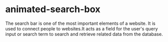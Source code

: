 # animated-search-box
The search bar is one of the most important elements of a website. It is used to connect people to websites.It acts as a field for the user's query input or search term to search and retrieve related data from the database.
